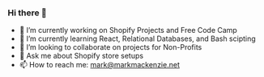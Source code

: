 ### Hi there 👋

- 🔭 I’m currently working on Shopify Projects and Free Code Camp
- 🌱 I’m currently learning React, Relational Databases, and Bash scipting
- 👯 I’m looking to collaborate on projects for Non-Profits
- 💬 Ask me about Shopify store setups
- 📫 How to reach me: mark@markmackenzie.net


